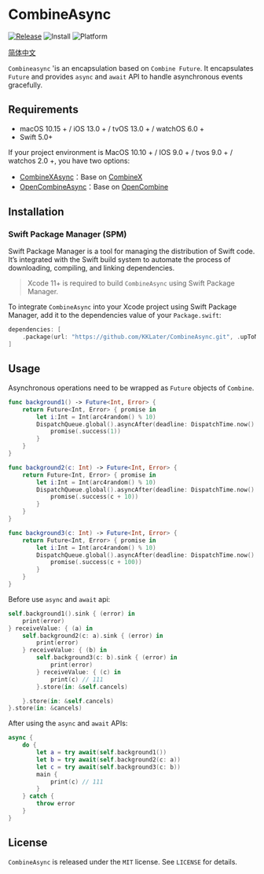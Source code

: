# CombineAsync

[![Release](https://img.shields.io/badge/Release-v0.0.1-green)]()
![Install](https://img.shields.io/badge/Install-SPM-orange)
![Platform](https://img.shields.io/badge/Platform-macOS%20%7C%20iOS%20%7C%20tvOS%20%7C%20watchOS-lightgrey)

[简体中文](https://github.com/KKLater/CombineAsync/blob/main/README_CN.md)

`Combineasync` 'is an encapsulation based on `Combine Future`. It encapsulates `Future` and provides `async` and `await` API to handle asynchronous events gracefully.

## Requirements

* macOS 10.15 + / iOS 13.0 + / tvOS 13.0 + / watchOS 6.0 +
* Swift 5.0+

If your project environment is MacOS 10.10 + / IOS 9.0 + / tvos 9.0 + / watchos 2.0 +, you have two options:

* [CombineXAsync](https://github.com/KKLater/CombineXAsync)：Base on [CombineX](https://github.com/cx-org/CombineX) 
* [OpenCombineAsync](https://github.com/KKLater/OpenCombineAsync)：Base on [OpenCombine](https://github.com/broadwaylamb/OpenCombine) 

## Installation

### Swift Package Manager (SPM)

Swift Package Manager is a tool for managing the distribution of Swift code. It’s integrated with the Swift build system to automate the process of downloading, compiling, and linking dependencies.

> Xcode 11+ is required to build `CombineAsync` using Swift Package Manager.

To integrate `CombineAsync` into your Xcode project using Swift Package Manager, add it to the dependencies value of your `Package.swift`:

```swift
dependencies: [
    .package(url: "https://github.com/KKLater/CombineAsync.git", .upToNextMajor(from: "0.0.1"))
]
```

## Usage

Asynchronous operations need to be wrapped as `Future` objects of `Combine`.

```swift
func background1() -> Future<Int, Error> {
    return Future<Int, Error> { promise in
        let i:Int = Int(arc4random() % 10)
        DispatchQueue.global().asyncAfter(deadline: DispatchTime.now() + DispatchTimeInterval.microseconds(i)) {
            promise(.success(1))
        }
    }
}

func background2(c: Int) -> Future<Int, Error> {
    return Future<Int, Error> { promise in
        let i:Int = Int(arc4random() % 10)
        DispatchQueue.global().asyncAfter(deadline: DispatchTime.now() + DispatchTimeInterval.microseconds(i)) {
            promise(.success(c + 10))
        }
    }
}

func background3(c: Int) -> Future<Int, Error> {
    return Future<Int, Error> { promise in
        let i:Int = Int(arc4random() % 10)
        DispatchQueue.global().asyncAfter(deadline: DispatchTime.now() + DispatchTimeInterval.microseconds(i)) {
            promise(.success(c + 100))
        }
    }
}
```

Before use `async` and  `await` api:

```swift
self.background1().sink { (error) in
    print(error)
} receiveValue: { (a) in
    self.background2(c: a).sink { (error) in
        print(error)
    } receiveValue: { (b) in
        self.background3(c: b).sink { (error) in
            print(error)
        } receiveValue: { (c) in
            print(c) // 111
        }.store(in: &self.cancels)

    }.store(in: &self.cancels)
}.store(in: &cancels)

```

After using the `async` and `await` APIs:

```swift
async {
    do {
        let a = try await(self.background1())
        let b = try await(self.background2(c: a))
        let c = try await(self.background3(c: b))
        main {
            print(c) // 111
        }
    } catch {
        throw error
    }
}
```

## License

`CombineAsync` is released under the `MIT` license. See `LICENSE` for details.

